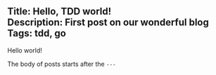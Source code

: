 Title: Hello, TDD world!  
Description: First post on our wonderful blog  
Tags: tdd, go
---
Hello world!

The body of posts starts after the `---`
